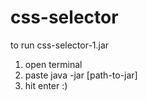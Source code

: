 # css-selector
to run css-selector-1.jar
1) open terminal 
2) paste  java -jar [path-to-jar]
3) hit enter :)
